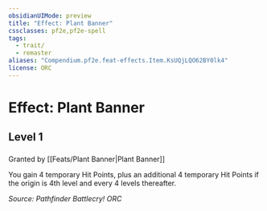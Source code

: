 ```yaml
---
obsidianUIMode: preview
title: "Effect: Plant Banner"
cssclasses: pf2e,pf2e-spell
tags:
  - trait/
  - remaster
aliases: "Compendium.pf2e.feat-effects.Item.KsUQjLQO62BY0lk4"
license: ORC
---
```

# Effect: Plant Banner
## Level 1
### 






Granted by [[Feats/Plant Banner|Plant Banner]]

You gain 4 temporary Hit Points, plus an additional 4 temporary Hit Points if the origin is 4th level and every 4 levels thereafter.

*Source: Pathfinder Battlecry!*
*ORC*